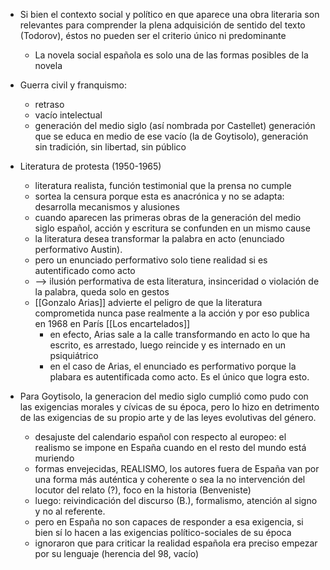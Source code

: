 - Si bien el contexto social y político en que aparece una obra literaria son relevantes para comprender la plena adquisición de sentido del texto (Todorov), éstos no pueden ser el criterio único ni predominante
	- La novela social española es solo una de las formas posibles de la novela
- Guerra civil y franquismo: 
	- retraso 
	- vacío intelectual
	- generación del medio siglo (así nombrada por Castellet) generación que se educa en medio de ese vacío (la de Goytisolo), generación sin tradición, sin libertad, sin público
- Literatura de protesta (1950-1965)
	- literatura realista, función testimonial que la prensa no cumple
	- sortea la censura porque esta es anacrónica y no se adapta: desarrolla mecanismos y alusiones
	- cuando aparecen las primeras obras de la generación del medio siglo español, acción y escritura se confunden en un mismo cause
	- la literatura desea transformar la palabra en acto (enunciado performativo Austin). 
	- pero un enunciado performativo solo tiene realidad si es autentificado como acto
	- --> ilusión performativa de esta literatura, insinceridad o violación de la palabra, queda solo en gestos
	- [[Gonzalo Arias]] advierte el peligro de que la literatura comprometida nunca pase realmente a la acción y por eso publica en 1968 en París [[Los encartelados]]
		- en efecto, Arias sale a la calle transformando en acto lo que ha escrito, es arrestado, luego reincide y es internado en un psiquiátrico 
		- en el caso de Arias, el enunciado es performativo porque la plabara es autentificada como acto. Es el único que logra esto.

- Para Goytisolo, la generacion del medio siglo cumplió como pudo con las exigencias morales y cívicas de su época, pero lo hizo en detrimento de las exigencias de su propio arte y de las leyes evolutivas del género.
	- desajuste del calendario español con respecto al europeo: el realismo se impone en España cuando en el resto del mundo está muriendo
	- formas envejecidas, REALISMO, los autores fuera de España van por una forma más auténtica y coherente o sea la no intervención del locutor del relato (?), foco en la historia (Benveniste)
	- luego: reivindicación del discurso (B.), formalismo, atención al signo y no al referente.
	- pero en España no son capaces de responder a esa exigencia, si bien sí lo hacen a las exigencias político-sociales de su época
	- ignoraron que para criticar la realidad española era preciso empezar por su lenguaje (herencia del 98, vacío)